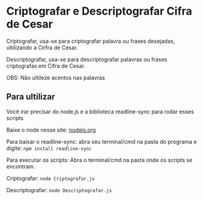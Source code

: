 # Criptografar e Descriptografar Cifra de Cesar

Criptografar, usa-se para criptografar palavra ou frases desejadas, ultilizando a Cirfra de Cesar.

Descriptografar, usa-se para descriptografar palavras ou frases criptografas em Cifra de Cesar.

OBS: Não ultileze acentos nas palavras

## Para ultilizar

Você irar precisar do node.js e a biblioteca readline-sync para rodar esses scripts


Baixe o node nesse site: [nodejs.org](https://nodejs.org/en/)

Para baixar o readline-sync: 
abra seu terminal/cmd na pasta do programa e digite: 
`npm install readline-sync`

Para executar os scripts:
Abra o terminal/cmd na pasta onde os scripts se encontram.

Criptografar: `node Criptografar.js`

Descriptografar: `node Descriptografar.js`

